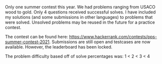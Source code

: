 Only one summer contest this year. We had problems ranging from USACO wood to gold. Only 4 questions received successful solves. I have included my solutions (and some submissions in other languages) to problems that were solved. Unsolved problems may be reused in the future for a practice contest.

The contest can be found here: https://www.hackerrank.com/contests/pps-summer-contest-2021. Submissions are still open and testcases are now available. However, the leaderboard has been locked.

The problem difficulty based off of solve percentages was: 1 < 2 < 3 < 4
